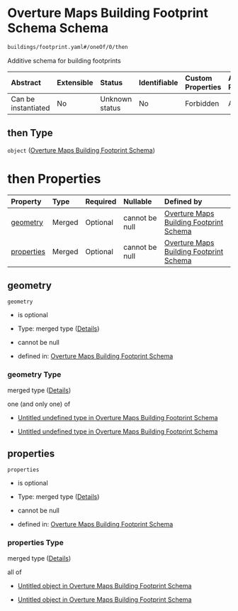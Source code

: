 # Overture Maps Building Footprint Schema Schema

```txt
buildings/footprint.yaml#/oneOf/0/then
```

Additive schema for building footprints

| Abstract            | Extensible | Status         | Identifiable | Custom Properties | Additional Properties | Access Restrictions | Defined In                                                                                     |
| :------------------ | :--------- | :------------- | :----------- | :---------------- | :-------------------- | :------------------ | :--------------------------------------------------------------------------------------------- |
| Can be instantiated | No         | Unknown status | No           | Forbidden         | Allowed               | none                | [schema.yaml\*](../../../../../../../tmp/jsonschema/schema/schema.yaml "open original schema") |

## then Type

`object` ([Overture Maps Building Footprint Schema](schema-oneof-0-overture-maps-building-footprint-schema.md))

# then Properties

| Property                  | Type   | Required | Nullable       | Defined by                                                                                                                      |
| :------------------------ | :----- | :------- | :------------- | :------------------------------------------------------------------------------------------------------------------------------ |
| [geometry](#geometry)     | Merged | Optional | cannot be null | [Overture Maps Building Footprint Schema](footprint-properties-geometry.md "buildings/footprint.yaml#/properties/geometry")     |
| [properties](#properties) | Merged | Optional | cannot be null | [Overture Maps Building Footprint Schema](footprint-properties-properties.md "buildings/footprint.yaml#/properties/properties") |

## geometry



`geometry`

*   is optional

*   Type: merged type ([Details](footprint-properties-geometry.md))

*   cannot be null

*   defined in: [Overture Maps Building Footprint Schema](footprint-properties-geometry.md "buildings/footprint.yaml#/properties/geometry")

### geometry Type

merged type ([Details](footprint-properties-geometry.md))

one (and only one) of

*   [Untitled undefined type in Overture Maps Building Footprint Schema](footprint-properties-geometry-oneof-0.md "check type definition")

*   [Untitled undefined type in Overture Maps Building Footprint Schema](footprint-properties-geometry-oneof-1.md "check type definition")

## properties



`properties`

*   is optional

*   Type: merged type ([Details](footprint-properties-properties.md))

*   cannot be null

*   defined in: [Overture Maps Building Footprint Schema](footprint-properties-properties.md "buildings/footprint.yaml#/properties/properties")

### properties Type

merged type ([Details](footprint-properties-properties.md))

all of

*   [Untitled object in Overture Maps Building Footprint Schema](defs-defs-propertycontainers-overturefeaturepropertiescontainer.md "check type definition")

*   [Untitled object in Overture Maps Building Footprint Schema](defs-defs-propertycontainers-levelcontainer.md "check type definition")
